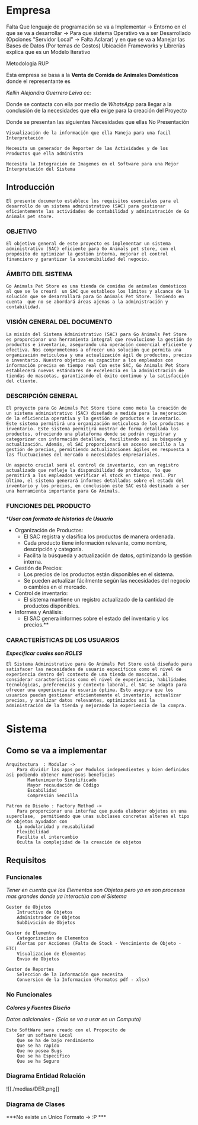 # Empresa 


Falta Que lenguaje de programación se va a Implementar  -> Entorno en el que se va a desarrollar -> Para que sistema Operativo va a ser Desarrollado (Opciones "Servidor Local" -> Falta Aclarar) y en que se va a Manejar las Bases de Datos (Por temas de Costos) Ubicación Frameworks y Librerías explica que es un Modelo Iterativo

Metodologia RUP

Esta empresa se basa a la **Venta de Comida de Animales Domésticos** donde el representante es

*Kellin Alejandra Guerrero Leiva*
*cc:* 

Donde se contacta con ella por medio de *WhatsApp* para llegar a la conclusión de la necesidades que ella exige para la creación del Proyecto

Donde se presentan las siguientes Necesidades que ellas No Presentación  

	Visualización de la información que ella Maneja para una facil Interpretación
	
	Necesita un generador de Reporter de las Actividades y de los Productos que ella administra 
	
	Necesita la Integración de Imagenes en el Software para una Mejor Interpretación del Sistema


## Introducción

	El presente documento establece los requisitos esenciales para el desarrollo de un sistema administrativo (SAC) para gestionar eficientemente las actividades de contabilidad y administración de Go Animals pet store.

### OBJETIVO

	El objetivo general de este proyecto es implementar un sistema administrativo (SAC) eficiente para Go Animals pet store, con el propósito de optimizar la gestión interna, mejorar el control financiero y garantizar la sostenibilidad del negocio. 

### ÁMBITO DEL SISTEMA

	Go Animals Pet Store es una tienda de comidas de animales domésticos al que se le creará  un SAC que establece los límites y alcance de la solución que se desarrollará para Go Animals Pet Store. Teniendo en cuenta  que no se abordará áreas ajenas a la administración y contabilidad.


### VISIÓN GENERAL DEL DOCUMENTO

	La misión del Sistema Administrativo (SAC) para Go Animals Pet Store es proporcionar una herramienta integral que revolucione la gestión de productos e inventario, asegurando una operación comercial eficiente y efectiva. Nos comprometemos a ofrecer una solución que permita una organización meticulosa y una actualización ágil de productos, precios e inventario. Nuestro objetivo es capacitar a los empleados con información precisa en tiempo real Con este SAC, Go Animals Pet Store establecerá nuevos estándares de excelencia en la administración de tiendas de mascotas, garantizando el éxito continuo y la satisfacción del cliente.


### DESCRIPCIÓN GENERAL

	El proyecto para Go Animals Pet Store tiene como meta la creación de un sistema administrativo (SAC) diseñado a medida para la mejoración de la eficiencia operativa y la gestión de productos e inventario. Este sistema permitirá una organización meticulosa de los productos e inventario. Este sistema permitirá mostrar de forma detallada los productos, ofreciendo una plataforma donde se podrán registrar y categorizar con información detallada, facilitando así su búsqueda y actualización. Además, el SAC proporcionará un acceso sencillo a la gestión de precios, permitiendo actualizaciones ágiles en respuesta a las fluctuaciones del mercado o necesidades empresariales. 

	Un aspecto crucial será el control de inventario, con un registro actualizado que refleje la disponibilidad de productos, lo que permitirá a los empleados verificar el stock en tiempo real. Por último, el sistema generará informes detallados sobre el estado del inventario y los precios, en conclusión este SAC está destinado a ser una herramienta importante para Go Animals.


### FUNCIONES DEL PRODUCTO 

****Usar con formato de historias de Usuario***

- Organización de Productos:
	- El SAC registra y clasifica los productos de manera ordenada.
	- Cada producto tiene información relevante, como nombre, descripción y categoría.
	+ Facilita la búsqueda y actualización de datos, optimizando la gestión interna.
- Gestión de Precios:
	+ Los precios de los productos están disponibles en el sistema.
	+ Se pueden actualizar fácilmente según las necesidades del negocio o cambios en el mercado.
- Control de inventario:
	+ El sistema mantiene un registro actualizado de la cantidad de productos disponibles.
- Informes y Análisis:
	+ El SAC genera informes sobre el estado del inventario y los precios.**

### CARACTERÍSTICAS DE LOS USUARIOS

***Expecificar cuales son ROLES***

	El Sistema Administrativo para Go Animals Pet Store está diseñado para satisfacer las necesidades de usuario específicos como el nivel de experiencia dentro del contexto de una tienda de mascotas. Al considerar características como el nivel de experiencia, habilidades tecnológicas, preferencias y contexto laboral, el SAC se adapta para ofrecer una experiencia de usuario óptima. Esto asegura que los usuarios puedan gestionar eficientemente el inventario, actualizar precios, y analizar datos relevantes, optimizados así la administración de la tienda y mejorando la experiencia de la compra. 


#  Sistema

## Como se va a implementar

	Arquitectura  : Modular -> 
		Para dividir las apps por Modulos independientes y bien definidos asi podiendo obtener numerosos beneficios
			Mantenimiento Simplificado
			Mayor recaudación de Código
			Escabilidad
			Compresión Sencilla
			
	Patron de Diseño : Factory Method -> 
		Para proporcionar una interfaz que pueda elaborar objetos en una superclase,  permitiendo que unas subclases concretas alteren el tipo de objetos ayudadon con
		La modularidad y reusabilidad
		Flexibilidad
		Facilita el intercambio
		Oculta la complejidad de la creación de objetos


## Requisitos

### Funcionales

*Tener en cuenta que los Elementos son Objetos pero ya en son procesos mas grandes donde ya interactúa con el Sistema*

	Gestor de Objetos
		Intructivo de Objetos
		Administrador de Objetos
		SubDivición de Objetos
	
	Gestor de Elementos 
		Categorizacion de Elementos
		Alertas por Acciones (Falta de Stock - Vencimiento de Objeto - ETC)
		Visualizacion de Elementos 
		Envio de Objetos
	
	Gestor de Reportes 
		Seleccion de la Información que necesita
		Conversion de la Informacion (Formatos pdf - xlsx)

### No Funcionales


***Colores y Fuentes Diseño***

*Datos adicionales - (Solo se va a usar en un Computo)*

	Este SoftWare sera creado con el Propocito de 
		Ser un software Local
		Que se ha de bajo rendimiento
		Que se ha rapido
		Que no posea Bugs
		Que se ha Especifico
		Que se ha Seguro 

### Diagrama Entidad Relación

![[./medias/DER.png]]

### Diagrama de Clases

***No existe un Unico Formato -> :P ***